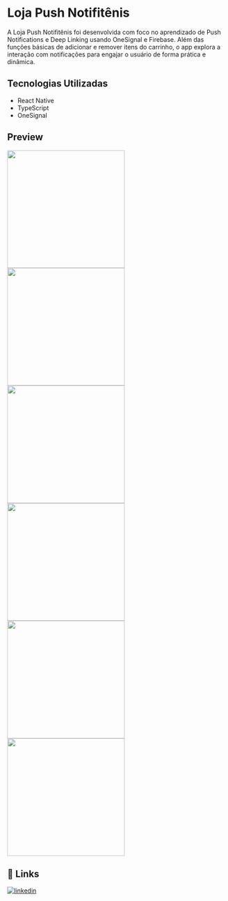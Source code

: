 # Loja Push Notifitênis

A Loja Push Notifitênis foi desenvolvida com foco no aprendizado de Push Notifications e Deep Linking usando OneSignal e Firebase. Além das funções básicas de adicionar e remover itens do carrinho, o app explora a interação com notificações para engajar o usuário de forma prática e dinâmica.

## Tecnologias Utilizadas
- React Native
- TypeScript
- OneSignal

## Preview
<img src="https://github.com/user-attachments/assets/5ce16228-ba48-4164-a08e-5f4baa1cf42b"  width="270"/>
<img src="https://github.com/user-attachments/assets/5cbd0d8f-8796-41d1-8fd2-e8cc609e33f3"  width="270"/>
<img src="https://github.com/user-attachments/assets/5ccb0276-b500-44c3-bc55-efa7e9d8c5e9"  width="270"/>
<img src="https://github.com/user-attachments/assets/30b59c3c-699c-423a-bed8-04da2b23be18"  width="270"/>
<img src="https://github.com/user-attachments/assets/5cb0e417-9d5c-4699-8d5a-70c6e8734ffa" width="270"/>
<img src="https://github.com/user-attachments/assets/f8b9805c-c474-44c9-b34f-d961a9b3de03" width="270"/>

## 🔗 Links
[![linkedin](https://img.shields.io/badge/linkedin-0A66C2?style=for-the-badge&logo=linkedin&logoColor=white)](https://www.linkedin.com/in/marcos-colella-esteves-952a3866/)
